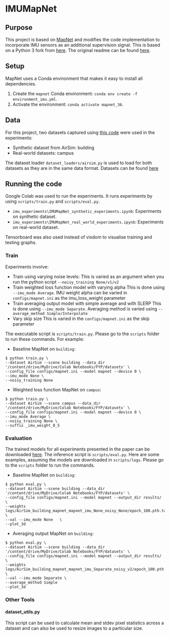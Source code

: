 # IMUMapNet 

## Purpose
This project is based on [MapNet](https://github.com/NVlabs/geomapnet) and modifies the code implementation to incorporate IMU sensors as an additional supervision signal. This is based on a Python 3 fork from [here](https://github.com/mcimpoi/geomapnet). The original readme can be found [here](README_og.md).

## Setup

MapNet uses a Conda environment that makes it easy to install all dependencies.

1. Create the `mapnet` Conda environment: `conda env create -f environment_imu.yml`.
2. Activate the environment: `conda activate mapnet_36`.

## Data
For this project, two datasets captured using [this code](https://github.com/sytan98/Dataset-Collection-for-Pose-and-IMU) were used in the experiments:
- Synthetic dataset from AirSim: building
- Real-world datasets: campus

The dataset loader ```dataset_loaders/airsim.py``` is used to load for both datasets as they are in the same data format.
Datasets can be found [here](https://drive.google.com/drive/folders/1DlQqAXiIvlrzFM5Ruxc_9OD_6XnZcGpf?usp=sharing)

## Running the code
Google Colab was used to run the experiments. It runs experiments by using ```scripts/train.py``` and ```scripts/eval.py```. 
- ```imu_experiments\IMUMapNet_synthetic_experiments.ipynb```: Experiments on synthetic dataset.
- ```imu_experiments\IMUMapNet_real_world_experiments.ipynb```: Experiments on real-world dataset.

Tensorboard was also used instead of visdom to visualise training and testing graphs.

### Train
Experiments involve:
- Train using varying noise levels:
This is varied as an argument when you run the python script ```--noisy_training None/v1/v2```
- Train weighted loss function model with varying alpha
This is done using ```--imu_mode Average```. IMU weight alpha can be varied in ```configs/mapnet.ini``` as the imu_loss_weight parameter
- Train averaging output model with simple average and with SLERP
This is done using ```--imu_mode Separate```. Averaging method is varied using ```--average_method Simple/Interpolate```
- Vary skip size 
This is varied in the ```configs/mapnet.ini``` as the skip parameter

The executable script is `scripts/train.py`. Please go to the `scripts` folder to run these commands. For example:

- Baseline MapNet on `building`:

```	
$ python train.py \
--dataset AirSim --scene building --data_dir '/content/drive/MyDrive/Colab Notebooks/FYP/datasets' \
--config_file configs/mapnet.ini --model mapnet --device 0 \
--imu_mode None \
--noisy_training None 
```

- Weighted loss function MapNet on `campus`:

```
$ python train.py \
--dataset AirSim --scene campus --data_dir '/content/drive/MyDrive/Colab Notebooks/FYP/datasets' \
--config_file configs/mapnet.ini --model mapnet --device 0 \
--imu_mode Average \
--noisy_training None \
--suffix _imu_weight_0_5
```

### Evaluation
The trained models for all experiments presented in the paper can be downloaded [here](https://drive.google.com/drive/folders/1ZPJqqEizp0vR1rkjzIDAdyl4sRTtaArE?usp=sharing).
The inference script is `scripts/eval.py`. Here are some examples, assuming the models are downloaded in `scripts/logs`. Please go to the `scripts` folder to run the commands.

- Baseline MapNet on `building`:
```
$ python eval.py \
--dataset AirSim --scene building --data_dir '/content/drive/MyDrive/Colab Notebooks/FYP/datasets' \
--config_file configs/mapnet.ini --model mapnet --output_dir results/ \
--weights logs/AirSim_building_mapnet_mapnet_imu_None_noisy_None/epoch_100.pth.tar \
--val --imu_mode None   \
--plot_3d
```

- Averaging output MapNet on `building`:
```
$ python eval.py \
--dataset AirSim --scene building --data_dir '/content/drive/MyDrive/Colab Notebooks/FYP/datasets' \
--config_file configs/mapnet.ini --model mapnet --output_dir results/ \
--weights logs/AirSim_building_mapnet_mapnet_imu_Separate_noisy_v2/epoch_100.pth.tar \
--val --imu_mode Separate \
--average_method Simple
--plot_3d 
```

### Other Tools 
#### dataset_utils.py
This script can be used to calculate mean and stdev pixel statistics across a dataset and can also be used to resize images to a particular size.

